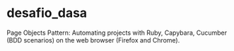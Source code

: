 # desafio_dasa
Page Objects Pattern: Automating projects with Ruby, Capybara, Cucumber (BDD scenarios) on the web browser (Firefox and Chrome).
